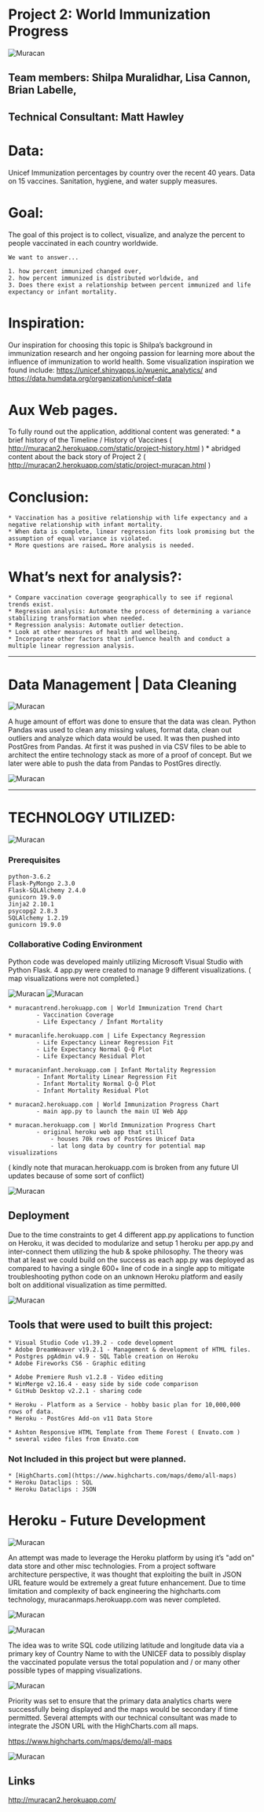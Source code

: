 # Project 2: World Immunization Progress

![Muracan](images/rice-cookers-project2.jpg)


## Team members: Shilpa Muralidhar, Lisa Cannon, Brian Labelle, 
## Technical Consultant: Matt Hawley

# Data:
Unicef Immunization percentages by country over the recent 40 years. Data on 15 vaccines. Sanitation, hygiene, and water supply measures.

# Goal:
The goal of this project is to collect, visualize, and analyze the percent to people vaccinated in each country worldwide. 

	We want to answer...
	
	1. how percent immunized changed over, 
	2. how percent immunized is distributed worldwide, and 
	3. Does there exist a relationship between percent immunized and life expectancy or infant mortality.
	
	
# Inspiration:
Our inspiration for choosing this topic is Shilpa’s background in immunization research and her ongoing passion for learning more about the influence of immunization to world health. Some visualization inspiration we found include:
https://unicef.shinyapps.io/wuenic_analytics/ and https://data.humdata.org/organization/unicef-data

# Aux Web pages.

To fully round out the application, additional content was generated:
	* a brief history of the Timeline / History of Vaccines  ( http://muracan2.herokuapp.com/static/project-history.html )
	* abridged content about the back story of Project 2 ( http://muracan2.herokuapp.com/static/project-muracan.html )

# Conclusion:
```
* Vaccination has a positive relationship with life expectancy and a negative relationship with infant mortality.
* When data is complete, linear regression fits look promising but the assumption of equal variance is violated.
* More questions are raised… More analysis is needed.
```

# What’s next for analysis?:
```
* Compare vaccination coverage geographically to see if regional trends exist.
* Regression analysis: Automate the process of determining a variance stabilizing transformation when needed.
* Regression analysis: Automate outlier detection.
* Look at other measures of health and wellbeing.
* Incorporate other factors that influence health and conduct a multiple linear regression analysis.

```

-----------------------------------------------

# Data Management | Data Cleaning

![Muracan](images/pgadmin-wuenic-table.jpg)

A huge amount of effort was done to ensure that the data was clean. Python Pandas was used to clean any missing values, format data, clean out outliers and analyze which data would be used. It was then pushed into PostGres from Pandas. At first it was pushed in via CSV files to be able to architect the entire technology stack as more of a proof of concept. But we later were able to push the data from Pandas to PostGres directly.

![Muracan](images/pgadmin-infexpmort-table.jpg)


-----------------------------------------------

# TECHNOLOGY UTILIZED:
![Muracan](images/heroku-postgres.jpg)

### Prerequisites

```
python-3.6.2
Flask-PyMongo 2.3.0
Flask-SQLAlchemy 2.4.0
gunicorn 19.9.0
Jinja2 2.10.1
psycopg2 2.8.3
SQLAlchemy 1.2.19
gunicorn 19.9.0
```

### Collaborative Coding Environment

Python code was developed mainly utilizing Microsoft Visual Studio with Python Flask. 
4 app.py were created to manage 9 different visualizations. ( map visualizations were not completed.) 

![Muracan](images/chart001.jpg)
![Muracan](images/chart002.jpg)

	* muracantrend.herokuapp.com | World Immunization Trend Chart
			- Vaccination Coverage 
			- Life Expectancy / Infant Mortality 

	* muracanlife.herokuapp.com | Life Expectancy Regression
			- Life Expectancy Linear Regression Fit
			- Life Expectancy Normal Q-Q Plot
			- Life Expectancy Residual Plot
			
	* muracaninfant.herokuapp.com | Infant Mortality Regression
			- Infant Mortality Linear Regression Fit
			- Infant Mortality Normal Q-Q Plot
			- Infant Mortality Residual Plot
			
	* muracan2.herokuapp.com | World Immunization Progress Chart
			- main app.py to launch the main UI Web App

	* muracan.herokuapp.com | World Immunization Progress Chart
			- original heroku web app that still 
				- houses 70k rows of PostGres Unicef Data
				- lat long data by country for potential map visualizations
				

( kindly note that muracan.herokuapp.com is broken from any future UI updates because of some sort of conflict)	

![Muracan](images/chart002.jpg)

## Deployment

Due to the time constraints to get 4 different app.py applications to function on Heroku, it was decided to modularize and setup 1 heroku per app.py and inter-connect them utilizing the hub & spoke philosophy. The theory was that at least we could build on the success as each app.py was deployed as compared to having a single 600+ line of code in a single app to mitigate troubleshooting python code on an unknown Heroku platform and easily bolt on additional visualization as time permitted.


![Muracan](images/heroku-hub-spoke.jpg)




## Tools that were used to built this project:
```
* Visual Studio Code v1.39.2 - code development
* Adobe DreamWeaver v19.2.1 - Management & development of HTML files.
* Postgres pgAdmin v4.9 - SQL Table creation on Heroku
* Adobe Fireworks CS6 - Graphic editing

* Adobe Premiere Rush v1.2.8 - Video editing
* WinMerge v2.16.4 - easy side by side code comparison
* GitHub Desktop v2.2.1 - sharing code

* Heroku - Platform as a Service - hobby basic plan for 10,000,000 rows of data.
* Heroku - PostGres Add-on v11 Data Store

* Ashton Responsive HTML Template from Theme Forest ( Envato.com )
* several video files from Envato.com
```

### Not Included in this project but were planned.
	* [HighCharts.com](https://www.highcharts.com/maps/demo/all-maps)
	* Heroku Dataclips : SQL
	* Heroku Dataclips : JSON
	

# Heroku - Future Development
![Muracan](images/highchart-maps.jpg)

An attempt was made to leverage the Heroku platform by using it’s "add on" data store and other misc technologies. From a project software architecture perspective, it was thought that exploiting the built in JSON URL feature would be extremely a great future enhancement. Due to time limitation and complexity of back engineering the highcharts.com technology, muracanmaps.herokuapp.com was never completed. 

![Muracan](images/heroku-dataclips001.jpg)

![Muracan](images/heroku-dataclips002.jpg)

The idea was to write SQL code utilizing latitude and longitude data via a primary key of Country Name to  with the UNICEF data to possibly display the vaccinated populate versus the total population and / or many other possible types of mapping visualizations. 

![Muracan](images/heroku-dataclips004.jpg)

Priority was set to ensure that the primary data analytics charts were successfully being displayed and the maps would be secondary if time permitted. Several attempts with our technical consultant was made to integrate the JSON URL with the HighCharts.com all maps.

https://www.highcharts.com/maps/demo/all-maps

![Muracan](images/heroku-dataclips005.jpg)


## Links

 http://muracan2.herokuapp.com/



